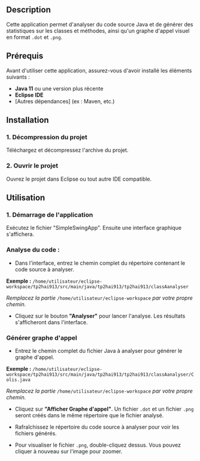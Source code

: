 ## Description
Cette application permet d'analyser du code source Java et de générer des statistiques sur les classes et méthodes, ainsi qu'un graphe d'appel visuel en format `.dot` et `.png`.

## Prérequis
Avant d'utiliser cette application, assurez-vous d'avoir installé les éléments suivants :

- **Java 11** ou une version plus récente
- **Eclipse IDE** 
- [Autres dépendances] (ex : Maven, etc.)

## Installation

### 1. Décompression du projet
Téléchargez et décompressez l'archive du projet.

### 2. Ouvrir le projet
Ouvrez le projet dans Eclipse ou tout autre IDE compatible. 

## Utilisation

### 1. Démarrage de l'application 
Exécutez le fichier "SimpleSwingApp". Ensuite une interface graphique s'affichera.

### Analyse du code :
- Dans l'interface, entrez le chemin complet du répertoire contenant le code source à analyser.

**Exemple :** `/home/utilisateur/eclipse-workspace/tp2hai913/src/main/java/tp2hai913/tp2hai913/classAanalyser`

*Remplacez la partie* `/home/utilisateur/eclipse-workspace` *par votre propre chemin.*


- Cliquez sur le bouton **"Analyser"** pour lancer l'analyse. Les résultats s'afficheront dans l'interface.


### Générer graphe d'appel
- Entrez le chemin complet du fichier Java à analyser pour générer le graphe d'appel.

**Exemple :** `/home/utilisateur/eclipse-workspace/tp2hai913/src/main/java/tp2hai913/tp2hai913/classAanalyser/Colis.java`
  
*Remplacez la partie* `/home/utilisateur/eclipse-workspace` *par votre propre chemin.*


- Cliquez sur **"Afficher Graphe d'appel"**. Un fichier `.dot` et un fichier `.png` seront créés dans le même répertoire que le fichier analysé.

- Rafraîchissez le répertoire du code source à analyser pour voir les fichiers générés.

- Pour visualiser le fichier `.png`, double-cliquez dessus. Vous pouvez cliquer à nouveau sur l'image pour zoomer.

